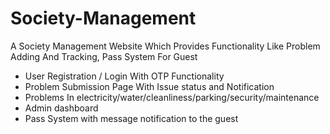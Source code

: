 # Society-Management
A Society Management Website Which Provides Functionality Like Problem Adding And Tracking, Pass System For Guest
 - User Registration / Login With OTP Functionality
 - Problem Submission Page With  Issue status and Notification
 - Problems In electricity/water/cleanliness/parking/security/maintenance
 - Admin dashboard
 - Pass System with message notification to the guest
